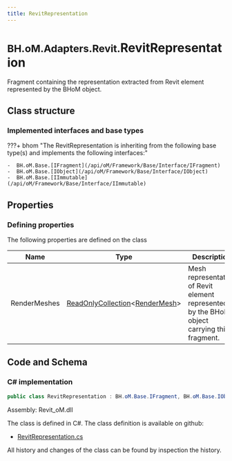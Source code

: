 ```yaml
---
title: RevitRepresentation
---
```


# <small>BH.oM.Adapters.Revit.</small>**RevitRepresentation**

Fragment containing the representation extracted from Revit element represented by the BHoM object.

## Class structure

### Implemented interfaces and base types

???+ bhom "The RevitRepresentation is inheriting from the following base type(s) and implements the following interfaces:"

    -  BH.oM.Base.[IFragment](/api/oM/Framework/Base/Interface/IFragment)
    -  BH.oM.Base.[IObject](/api/oM/Framework/Base/Interface/IObject)
    -  BH.oM.Base.[IImmutable](/api/oM/Framework/Base/Interface/IImmutable)


## Properties



### Defining properties

The following properties are defined on the class

| Name             | Type             | Description      | Quantity         |
|------------------|------------------|------------------|------------------|
| RenderMeshes | [ReadOnlyCollection](https://learn.microsoft.com/en-us/dotnet/api/System.Collections.ObjectModel.ReadOnlyCollection-1?view=netstandard-2.0)&lt;[RenderMesh](/api/oM/Graphics/Graphics/Render/RenderMesh)&gt; | Mesh representation of Revit element represented by the BHoM object carrying this fragment. | - |


## Code and Schema

### C# implementation

``` C# title="C#"
public class RevitRepresentation : BH.oM.Base.IFragment, BH.oM.Base.IObject, BH.oM.Base.IImmutable
```

Assembly: Revit_oM.dll

The class is defined in C#. The class definition is available on github:

- [RevitRepresentation.cs](https://github.com/BHoM/Revit_Toolkit/blob/develop/Revit_oM/Misc\RevitRepresentation.cs)

All history and changes of the class can be found by inspection the history.
